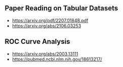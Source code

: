 ## Paper Reading on Tabular Datasets
- https://arxiv.org/pdf/2207.01848.pdf
- https://arxiv.org/abs/2106.03253

## ROC Curve Analysis
- https://arxiv.org/abs/2003.13111
- https://pubmed.ncbi.nlm.nih.gov/18613217/
